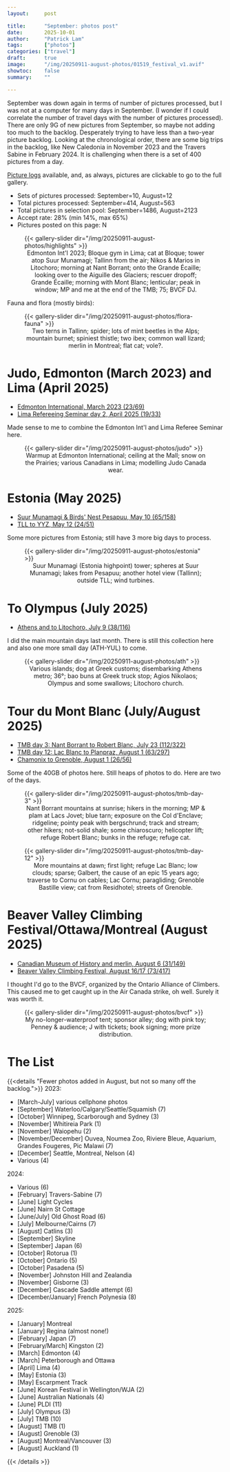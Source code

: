 ```yaml
---
layout:     post

title:      "September: photos post"
date:       2025-10-01
author:     "Patrick Lam"
tags:       ["photos"]
categories: ["travel"]
draft:      true
image:      "/img/20250911-august-photos/01519_festival_v1.avif"
showtoc:    false
summary:    ""

---
```


<style>
.post-heading h1  { color: white; background-color: #aaa; background-color: rgba(192,192,192,0.8); padding: 0.5em; text-shadow: 2px 2px 2px grey; }
.meta { color: white; background-color: #aaa; background-color: rgba(192,192,192,0.8); padding: 0.5em; text-shadow: 2px 2px 2px grey; }
</style>

September was down again in terms of number of pictures processed, but
I was not at a computer for many days in September. (I wonder if I
could correlate the number of travel days with the number of pictures
processed). There are only 9G of new pictures from September, so maybe
not adding too much to the backlog.  Desperately trying to have less
than a two-year picture backlog. Looking at the chronological order,
there are some big trips in the backlog, like New Caledonia in
November 2023 and the Travers Sabine in February 2024.  It is
challenging when there is a set of 400 pictures from a day.

[Picture
logs](https://www.github.com/patricklam/picture-processing-logs) 
available, and, as always, pictures are clickable to go to the full gallery. 

* Sets of pictures processed: September=10, August=12
* Total pictures processed: September=414, August=563
* Total pictures in selection pool: September=1486, August=2123
* Accept rate: 28% (min 14%, max 65%)
* Pictures posted on this page: N

<figure>
{{< gallery-slider dir="/img/20250911-august-photos/highlights" >}}
<figcaption style="text-align:center">
Edmonton Int'l 2023; Bloque gym in Lima; cat at Bloque; tower atop Suur Munamagi; Tallinn from the air;
Nikos & Marios in Litochoro; morning at Nant Borrant; onto the Grande Écaille; looking over to the Aiguille des Glaciers;
rescuer dropoff; Grande Écaille; morning with Mont Blanc; lenticular; peak in window; MP and me at the end of the TMB;
75; BVCF DJ.
</figcaption>
</figure>

Fauna and flora (mostly birds):

<figure>
{{< gallery-slider dir="/img/20250911-august-photos/flora-fauna" >}}
<figcaption style="text-align:center">
Two terns in Tallinn; spider; lots of mint beetles in the Alps; mountain burnet;
spiniest thistle; two ibex; common wall lizard; merlin in Montreal; flat cat;
vole?.
</figcaption>
</figure>

# Judo, Edmonton (March 2023) and Lima (April 2025)

* [Edmonton International, March 2023 (23/69)](https://gallery.patricklam.ca/index.php?/category/2127)
* [Lima Refereeing Seminar day 2, April 2025 (19/33)](https://gallery.patricklam.ca/index.php?/category/2129)

Made sense to me to combine the Edmonton Int'l and Lima Referee Seminar here.

<figure>
{{< gallery-slider dir="/img/20250911-august-photos/judo" >}}
<figcaption style="text-align:center">
Warmup at Edmonton International; ceiling at the Mall; snow on the Prairies;
various Canadians in Lima; modelling Judo Canada wear.
</figcaption>
</figure>

# Estonia (May 2025)

* [Suur Munamagi & Birds' Nest Pesapuu, May 10 (65/158)](https://gallery.patricklam.ca/index.php?/category/2122)
* [TLL to YYZ, May 12 (24/51)](https://gallery.patricklam.ca/index.php?/category/2128)

Some more pictures from Estonia; still have 3 more big days to process.

<figure>
{{< gallery-slider dir="/img/20250911-august-photos/estonia" >}}
<figcaption style="text-align:center">
Suur Munamagi (Estonia highpoint) tower;
spheres at Suur Munamagi; lakes from Pesapuu;
another hotel view (Tallinn); outside TLL; wind turbines.
</figcaption>
</figure>

# To Olympus (July 2025)

* [Athens and to Litochoro, July 9 (38/116)](https://gallery.patricklam.ca/index.php?/category/2123)

I did the main mountain days last month. There is still this collection here and also one more small day (ATH-YUL)
to come.

<figure>
{{< gallery-slider dir="/img/20250911-august-photos/ath" >}}
<figcaption style="text-align:center">
Various islands; dog at Greek customs; disembarking Athens metro; 36°; bao buns at Greek truck stop;
Agios Nikolaos; Olympus and some swallows; Litochoro church.
</figcaption>
</figure>

# Tour du Mont Blanc (July/August 2025)

* [TMB day 3: Nant Borrant to Robert Blanc, July 23 (112/322)](https://gallery.patricklam.ca/index.php?/category/2119)
* [TMB day 12: Lac Blanc to Planpraz, August 1 (63/297)](https://gallery.patricklam.ca/index.php?/category/2126)
* [Chamonix to Grenoble, August 1 (26/56)](https://gallery.patricklam.ca/index.php?/category/2125)

Some of the 40GB of photos here. Still heaps of photos to do. Here are two of the days.

<figure>
{{< gallery-slider dir="/img/20250911-august-photos/tmb-day-3" >}}
<figcaption style="text-align:center">
Nant Borrant mountains at sunrise; hikers in the morning; MP & plam at Lacs Jovet;
blue tarn; exposure on the Col d'Enclave; ridgeline; pointy peak with bergschrund;
track and stream; other hikers; not-solid shale; some chiaroscuro;
helicopter lift; refuge Robert Blanc; bunks in the refuge; refuge cat.
</figcaption>
</figure>

<figure>
{{< gallery-slider dir="/img/20250911-august-photos/tmb-day-12" >}}
<figcaption style="text-align:center">
More mountains at dawn; first light; refuge Lac Blanc; low clouds;
sparse; Galbert, the cause of an epic 15 years ago; traverse to Cornu on cables;
Lac Cornu; paragliding; Grenoble Bastille view; cat from Residhotel; streets of Grenoble.
</figcaption>
</figure>

# Beaver Valley Climbing Festival/Ottawa/Montreal (August 2025)

* [Canadian Museum of History and merlin, August 6 (31/149)](https://gallery.patricklam.ca/index.php?/category/2124)
* [Beaver Valley Climbing Festival, August 16/17 (73/417)](https://gallery.patricklam.ca/index.php?/category/2130)

I thought I'd go to the BVCF, organized by the Ontario Alliance of Climbers. This caused me to get caught up
in the Air Canada strike, oh well. Surely it was worth it.

<figure>
{{< gallery-slider dir="/img/20250911-august-photos/bvcf" >}}
<figcaption style="text-align:center">
My no-longer-waterproof tent; sponsor alley; dog with pink toy;
Penney & audience; J with tickets; book signing; more prize distribution.
</figcaption>
</figure>

# The List

{{<details "Fewer photos added in August, but not so many off the backlog.">}}
2023:
* [March-July] various cellphone photos
* [September] Waterloo/Calgary/Seattle/Squamish (7)
* [October] Winnipeg, Scarborough and Sydney (3)
* [November] Whitireia Park (1)
* [November] Waiopehu (2)
* [November/December] Ouvea, Noumea Zoo, Riviere Bleue, Aquarium, Grandes Fougeres, Pic Malawi (7)
* [December] Seattle, Montreal, Nelson (4)
* Various (4)

2024:
* Various (6)
* [February] Travers-Sabine (7)
* [June] Light Cycles
* [June] Nairn St Cottage
* [June/July] Old Ghost Road (6)
* [July] Melbourne/Cairns (7)
* [August] Catlins (3)
* [September] Skyline
* [September] Japan (6)
* [October] Rotorua (1)
* [October] Ontario (5)
* [October] Pasadena (5)
* [November] Johnston Hill and Zealandia
* [November] Gisborne (3)
* [December] Cascade Saddle attempt (6)
* [December/January] French Polynesia (8)

2025:
* [January] Montreal
* [January] Regina (almost none!)
* [February] Japan (7)
* [February/March] Kingston (2)
* [March] Edmonton (4)
* [March] Peterborough and Ottawa
* [April] Lima (4)
* [May] Estonia (3)
* [May] Escarpment Track
* [June] Korean Festival in Wellington/WJA (2)
* [June] Australian Nationals (4)
* [June] PLDI (11)
* [July] Olympus (3)
* [July] TMB (10)
* [August] TMB (1)
* [August] Grenoble (3)
* [August] Montreal/Vancouver (3)
* [August] Auckland (1)

{{< /details >}}
